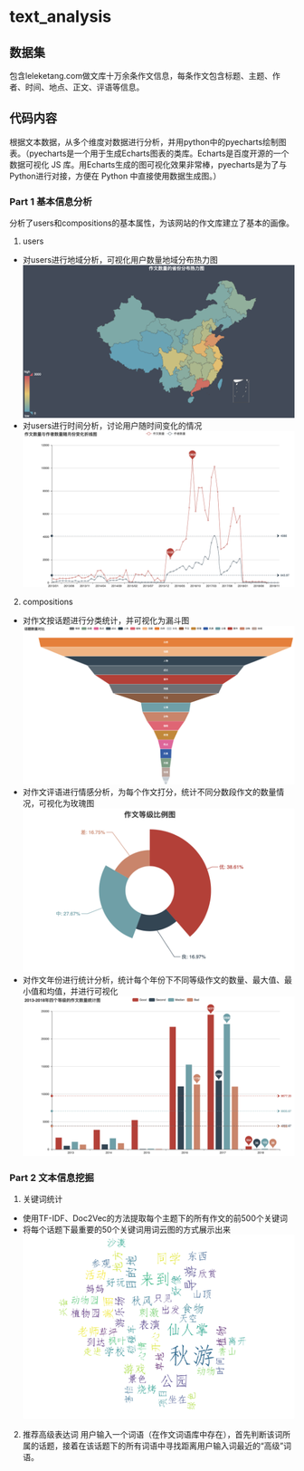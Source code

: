 # text_analysis

## 数据集
包含leleketang.com做文库十万余条作文信息，每条作文包含标题、主题、作者、时间、地点、正文、评语等信息。

## 代码内容
根据文本数据，从多个维度对数据进行分析，并用python中的pyecharts绘制图表。（pyecharts是一个用于生成Echarts图表的类库。Echarts是百度开源的一个数据可视化 JS 库。用Echarts生成的图可视化效果非常棒，pyecharts是为了与Python进行对接，方便在 Python 中直接使用数据生成图。）
### Part 1 基本信息分析
分析了users和compositions的基本属性，为该网站的作文库建立了基本的画像。
1. users
- 对users进行地域分析，可视化用户数量地域分布热力图
![热力图](https://github.com/BELIEVEfxy/text_analysis/blob/master/code/统计分析与应用代码/1.png)
- 对users进行时间分析，讨论用户随时间变化的情况
![折线图](https://github.com/BELIEVEfxy/text_analysis/blob/master/code/统计分析与应用代码/3.png)
2. compositions
- 对作文按话题进行分类统计，并可视化为漏斗图
![漏斗图](https://github.com/BELIEVEfxy/text_analysis/blob/master/code/统计分析与应用代码/4.png)
- 对作文评语进行情感分析，为每个作文打分，统计不同分数段作文的数量情况，可视化为玫瑰图
![玫瑰图](https://github.com/BELIEVEfxy/text_analysis/blob/master/code/统计分析与应用代码/5.png)
- 对作文年份进行统计分析，统计每个年份下不同等级作文的数量、最大值、最小值和均值，并进行可视化
![环形图](https://github.com/BELIEVEfxy/text_analysis/blob/master/code/统计分析与应用代码/7.png)

### Part 2 文本信息挖掘
1. 关键词统计
- 使用TF-IDF、Doc2Vec的方法提取每个主题下的所有作文的前500个关键词
- 将每个话题下最重要的50个关键词用词云图的方式展示出来
![词云图](https://github.com/BELIEVEfxy/text_analysis/blob/master/code/统计分析与应用代码/8.png)
2. 推荐高级表达词
用户输入一个词语（在作文词语库中存在），首先判断该词所属的话题，接着在该话题下的所有词语中寻找距离用户输入词最近的“高级”词语。
